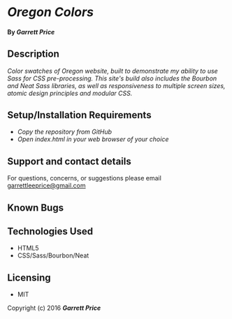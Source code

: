 # _Oregon Colors_


#### By _Garrett Price_



## Description

_Color swatches of Oregon website, built to demonstrate my ability to use Sass for CSS pre-processing. This site's build also includes the Bourbon and Neat Sass libraries, as well as responsiveness to multiple screen sizes, atomic design principles and modular CSS._

## Setup/Installation Requirements

* _Copy the repository from GitHub_
* _Open index.html in your web browser of your choice_

## Support and contact details

For questions, concerns, or suggestions please email garrettleeprice@gmail.com


## Known Bugs


## Technologies Used

* HTML5
* CSS/Sass/Bourbon/Neat

## Licensing

* MIT

Copyright (c) 2016 **_Garrett Price_**
